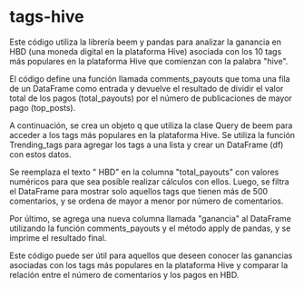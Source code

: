 # tags-hive
Este código utiliza la librería beem y pandas para analizar la ganancia en HBD (una moneda digital en la plataforma Hive) asociada con los 10 tags más populares en la plataforma Hive que comienzan con la palabra "hive".

El código define una función llamada comments_payouts que toma una fila de un DataFrame como entrada y devuelve el resultado de dividir el valor total de los pagos (total_payouts) por el número de publicaciones de mayor pago (top_posts).

A continuación, se crea un objeto q que utiliza la clase Query de beem para acceder a los tags más populares en la plataforma Hive. Se utiliza la función Trending_tags para agregar los tags a una lista y crear un DataFrame (df) con estos datos.

Se reemplaza el texto " HBD" en la columna "total_payouts" con valores numéricos para que sea posible realizar cálculos con ellos. Luego, se filtra el DataFrame para mostrar solo aquellos tags que tienen más de 500 comentarios, y se ordena de mayor a menor por número de comentarios.

Por último, se agrega una nueva columna llamada "ganancia" al DataFrame utilizando la función comments_payouts y el método apply de pandas, y se imprime el resultado final.

Este código puede ser útil para aquellos que deseen conocer las ganancias asociadas con los tags más populares en la plataforma Hive y comparar la relación entre el número de comentarios y los pagos en HBD.

